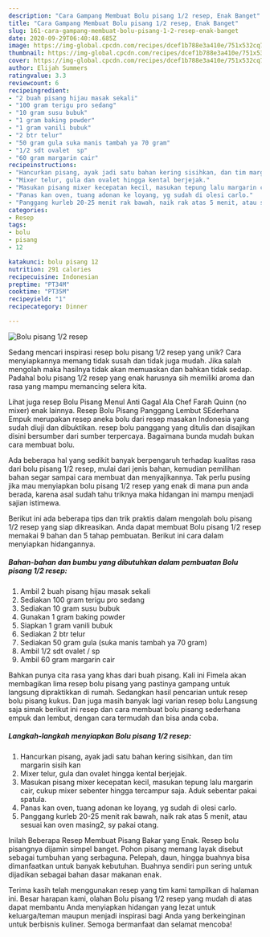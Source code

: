 ```yaml
---
description: "Cara Gampang Membuat Bolu pisang 1/2 resep, Enak Banget"
title: "Cara Gampang Membuat Bolu pisang 1/2 resep, Enak Banget"
slug: 161-cara-gampang-membuat-bolu-pisang-1-2-resep-enak-banget
date: 2020-09-29T06:40:48.685Z
image: https://img-global.cpcdn.com/recipes/dcef1b788e3a410e/751x532cq70/bolu-pisang-12-resep-foto-resep-utama.jpg
thumbnail: https://img-global.cpcdn.com/recipes/dcef1b788e3a410e/751x532cq70/bolu-pisang-12-resep-foto-resep-utama.jpg
cover: https://img-global.cpcdn.com/recipes/dcef1b788e3a410e/751x532cq70/bolu-pisang-12-resep-foto-resep-utama.jpg
author: Elijah Summers
ratingvalue: 3.3
reviewcount: 6
recipeingredient:
- "2 buah pisang hijau masak sekali"
- "100 gram terigu pro sedang"
- "10 gram susu bubuk"
- "1 gram baking powder"
- "1 gram vanili bubuk"
- "2 btr telur"
- "50 gram gula suka manis tambah ya 70 gram"
- "1/2 sdt ovalet  sp"
- "60 gram margarin cair"
recipeinstructions:
- "Hancurkan pisang, ayak jadi satu bahan kering sisihkan, dan tim margarin sisih kan"
- "Mixer telur, gula dan ovalet hingga kental berjejak."
- "Masukan pisang mixer kecepatan kecil, masukan tepung lalu margarin cair, cukup mixer sebenter hingga tercampur saja. Aduk sebentar pakai spatula."
- "Panas kan oven, tuang adonan ke loyang, yg sudah di olesi carlo."
- "Panggang kurleb 20-25 menit rak bawah, naik rak atas 5 menit, atau sesuai kan oven masing2, sy pakai otang."
categories:
- Resep
tags:
- bolu
- pisang
- 12

katakunci: bolu pisang 12 
nutrition: 291 calories
recipecuisine: Indonesian
preptime: "PT34M"
cooktime: "PT35M"
recipeyield: "1"
recipecategory: Dinner

---
```



![Bolu pisang 1/2 resep](https://img-global.cpcdn.com/recipes/dcef1b788e3a410e/751x532cq70/bolu-pisang-12-resep-foto-resep-utama.jpg)

Sedang mencari inspirasi resep bolu pisang 1/2 resep yang unik? Cara menyiapkannya memang tidak susah dan tidak juga mudah. Jika salah mengolah maka hasilnya tidak akan memuaskan dan bahkan tidak sedap. Padahal bolu pisang 1/2 resep yang enak harusnya sih memiliki aroma dan rasa yang mampu memancing selera kita.

Lihat juga resep Bolu Pisang Menul Anti Gagal Ala Chef Farah Quinn (no mixer) enak lainnya. Resep Bolu Pisang Panggang Lembut SEderhana Empuk merupakan resep aneka bolu dari resep masakan Indonesia yang sudah diuji dan dibuktikan. resep bolu panggang yang ditulis dan disajikan disini bersumber dari sumber terpercaya. Bagaimana bunda mudah bukan cara membuat bolu.

Ada beberapa hal yang sedikit banyak berpengaruh terhadap kualitas rasa dari bolu pisang 1/2 resep, mulai dari jenis bahan, kemudian pemilihan bahan segar sampai cara membuat dan menyajikannya. Tak perlu pusing jika mau menyiapkan bolu pisang 1/2 resep yang enak di mana pun anda berada, karena asal sudah tahu triknya maka hidangan ini mampu menjadi sajian istimewa.


Berikut ini ada beberapa tips dan trik praktis dalam mengolah bolu pisang 1/2 resep yang siap dikreasikan. Anda dapat membuat Bolu pisang 1/2 resep memakai 9 bahan dan 5 tahap pembuatan. Berikut ini cara dalam menyiapkan hidangannya.

<!--inarticleads1-->

##### Bahan-bahan dan bumbu yang dibutuhkan dalam pembuatan Bolu pisang 1/2 resep:

1. Ambil 2 buah pisang hijau masak sekali
1. Sediakan 100 gram terigu pro sedang
1. Sediakan 10 gram susu bubuk
1. Gunakan 1 gram baking powder
1. Siapkan 1 gram vanili bubuk
1. Sediakan 2 btr telur
1. Sediakan 50 gram gula (suka manis tambah ya 70 gram)
1. Ambil 1/2 sdt ovalet / sp
1. Ambil 60 gram margarin cair


Bahkan punya cita rasa yang khas dari buah pisang. Kali ini Fimela akan membagikan lima resep bolu pisang yang pastinya gampang untuk langsung dipraktikkan di rumah. Sedangkan hasil pencarian untuk resep bolu pisang kukus. Dan juga masih banyak lagi varian resep bolu Langsung saja simak berikut ini resep dan cara membuat bolu pisang sederhana empuk dan lembut, dengan cara termudah dan bisa anda coba. 

<!--inarticleads2-->

##### Langkah-langkah menyiapkan Bolu pisang 1/2 resep:

1. Hancurkan pisang, ayak jadi satu bahan kering sisihkan, dan tim margarin sisih kan
1. Mixer telur, gula dan ovalet hingga kental berjejak.
1. Masukan pisang mixer kecepatan kecil, masukan tepung lalu margarin cair, cukup mixer sebenter hingga tercampur saja. Aduk sebentar pakai spatula.
1. Panas kan oven, tuang adonan ke loyang, yg sudah di olesi carlo.
1. Panggang kurleb 20-25 menit rak bawah, naik rak atas 5 menit, atau sesuai kan oven masing2, sy pakai otang.


Inilah Beberapa Resep Membuat Pisang Bakar yang Enak. Resep bolu pisangnya dijamin simpel banget. Pohon pisang memang layak disebut sebagai tumbuhan yang serbaguna. Pelepah, daun, hingga buahnya bisa dimanfaatkan untuk banyak kebutuhan. Buahnya sendiri pun sering untuk dijadikan sebagai bahan dasar makanan enak. 

Terima kasih telah menggunakan resep yang tim kami tampilkan di halaman ini. Besar harapan kami, olahan Bolu pisang 1/2 resep yang mudah di atas dapat membantu Anda menyiapkan hidangan yang lezat untuk keluarga/teman maupun menjadi inspirasi bagi Anda yang berkeinginan untuk berbisnis kuliner. Semoga bermanfaat dan selamat mencoba!
